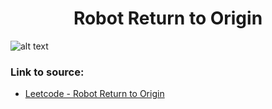 <h1 align="center">Robot Return to Origin</h1>

![alt text](https://images2.imgbox.com/a5/69/neOlrUG2_o.png?raw=true)


### Link to source: 
- <a href="https://leetcode.com/problems/robot-return-to-origin/">Leetcode - Robot Return to Origin</a>

